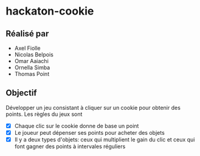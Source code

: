 # hackaton-cookie
## Réalisé par
- Axel Fiolle
- Nicolas Belpois
- Omar Aaiachi
- Ornella Simba
- Thomas Point
## Objectif
Développer un jeu consistant à cliquer sur un cookie pour obtenir des points. 
Les règles du jeux sont 
- [x] Chaque clic sur le cookie donne de base un point
- [x] Le joueur peut dépenser ses points pour acheter des objets
- [x] Il y a deux types d'objets: ceux qui multiplient le gain du clic et ceux qui font gagner des points à intervales réguliers

